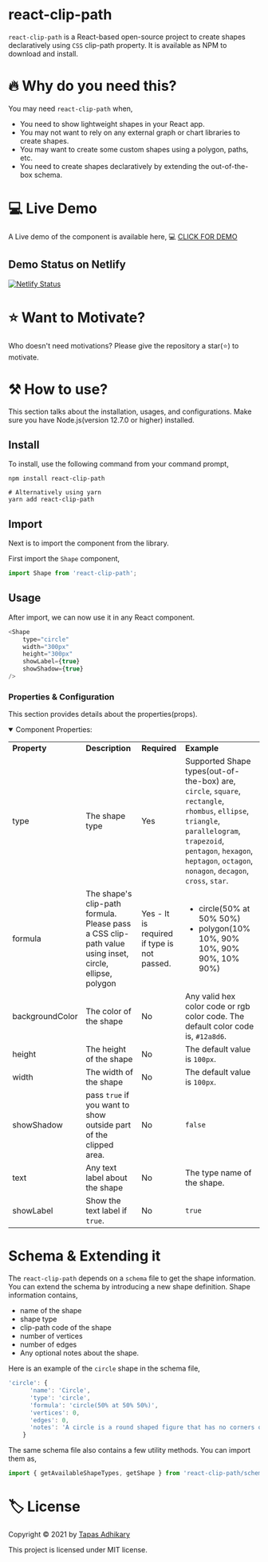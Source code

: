 # react-clip-path
`react-clip-path` is a React-based open-source project to create shapes declaratively using `CSS` clip-path property. It is available as NPM to download and install.

# 🔥 Why do you need this?
You may need `react-clip-path` when,

- You need to show lightweight shapes in your React app. 
- You may not want to rely on any external graph or chart libraries to create shapes.
- You may want to create some custom shapes using a polygon, paths, etc.
- You need to create shapes declaratively by extending the out-of-the-box schema.

# 💻 Live Demo
A Live demo of the component is available here, 💻 [CLICK FOR DEMO](https://react-clip-path.netlify.app/)

## Demo Status on Netlify

[![Netlify Status](https://api.netlify.com/api/v1/badges/6c1a6fc5-7887-431f-ac7c-3c14135e5e6b/deploy-status)](https://app.netlify.com/sites/react-clip-path/deploys)

# ⭐ Want to Motivate?
Who doesn't need motivations? Please give the repository a star(⭐) to motivate.

# ⚒️ How to use?
This section talks about the installation, usages, and configurations. Make sure you have Node.js(version 12.7.0 or higher) installed.
## Install
To install, use the following command from your command prompt,

```shell
npm install react-clip-path

# Alternatively using yarn
yarn add react-clip-path
```

## Import
Next is to import the component from the library.

First import the `Shape` component,

```js
import Shape from 'react-clip-path';
```
## Usage
After import, we can now use it in any React component.

```js
<Shape
    type="circle"
    width="300px"
    height="300px"
    showLabel={true}
    showShadow={true}
/>
```
### Properties & Configuration
This section provides details about the properties(props).
<details open><summary>Component Properties:</summary>
<p>

<table>
  <tr>
    <td> <b>Property</b> </td> 
    <td> <b>Description</b> </td>
    <td> <b>Required</b> </td>
    <td> <b>Example</b> </td>
  </tr>

  <tr>
    <td> type </td>
    <td> The shape type</td>
    <td> Yes </td>
    <td>
  Supported Shape types(out-of-the-box) are, <code>circle</code>, <code>square</code>, <code>rectangle</code>, <code>rhombus</code>, <code>ellipse</code>, <code>triangle</code>, <code>parallelogram</code>, <code>trapezoid</code>, <code>pentagon</code>, <code>hexagon</code>, <code>heptagon</code>, <code>octagon</code>, <code>nonagon</code>, <code>decagon</code>, <code>cross</code>, <code>star</code>.
    </td>
  </tr>

  <tr>
    <td> formula </td>
    <td> The shape's clip-path formula. Please pass a CSS clip-path value using inset, circle, ellipse, polygon</td>
    <td> Yes - It is required if type is not passed.  </td>
    <td>
      <ul>
        <li>circle(50% at 50% 50%)</li>
        <li>polygon(10% 10%, 90% 10%, 90% 90%, 10% 90%)</li>
      </ul>
    </td>
  </tr>

  <tr>
    <td> backgroundColor </td>
    <td> The color of the shape </td>
    <td> No </td>
    <td>
      Any valid hex color code or rgb color code. The default color code is, <code>#12a8d6</code>.
    </td>
  </tr>

  <tr>
    <td> height </td>
    <td> The height of the shape </td>
    <td> No </td>
    <td>
      The default value is <code>100px</code>.
    </td>
  </tr>

  <tr>
    <td> width </td>
    <td> The width of the shape </td>
    <td> No </td>
    <td>
      The default value is <code>100px</code>.
    </td>
  </tr>

  <tr>
    <td> showShadow </td>
    <td> pass <code>true</code> if you want to show outside part of the clipped area. </td>
    <td> No </td>
    <td>
      <code>false</code>
    </td>
  </tr>

  <tr>
    <td> text </td>
    <td> Any text label about the shape </td>
    <td> No </td>
    <td>
      The type name of the shape.
    </td>
  </tr>

  <tr>
    <td> showLabel </td>
    <td> Show the text label if <code>true</code>. </td>
    <td> No </td>
    <td>
      <code>true</code>
    </td>
  </tr>

</table>

</p>
</details>


# Schema & Extending it
The `react-clip-path` depends on a `schema` file to get the shape information. You can extend the schema by introducing a new shape definition. Shape information contains,

- name of the shape
- shape type
- clip-path code of the shape
- number of vertices
- number of edges
- Any optional notes about the shape.

Here is an example of the `circle` shape in the schema file,

```js
'circle': {
      'name': 'Circle',
      'type': 'circle',
      'formula': 'circle(50% at 50% 50%)',
      'vertices': 0,
      'edges': 0,
      'notes': 'A circle is a round shaped figure that has no corners or edges. In geometry, a circle can be defined as a closed, two-dimensional curved shape.'
    }
```

The same schema file also contains a few utility methods. You can import them as,

```js
import { getAvailableShapeTypes, getShape } from 'react-clip-path/schema';
```

# 🏷️ License
Copyright © 2021 by [Tapas Adhikary](https://tapasadhikary.com/)

This project is licensed under MIT license.



